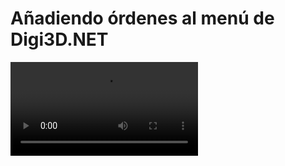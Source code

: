 # Añadiendo órdenes al menú de Digi3D.NET

<video controls><source src="https://digi21.blob.core.windows.net/videos-ayuda/desarrollo/26.%20A%C3%B1adiendo%20ordenes%20al%20menu%20de%20Digi3D.mp4" caption="" type="video/mp4"></video>

